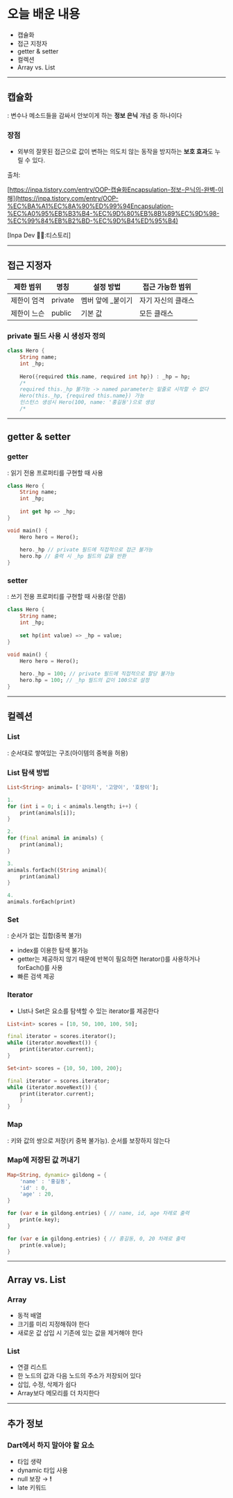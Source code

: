 # 오늘 배운 내용

- 캡슐화
- 접근 지정자
- getter & setter
- 컬렉션
- Array vs. List

---

## 캡슐화

: 변수나 메소드들을 감싸서 안보이게 하는 **정보 은닉** 개념 중 하나이다

### 장점

- 외부의 잘못된 접근으로 값이 변하는 의도치 않는 동작을 방지하는 **보호 효과**도 누릴 수 있다.

출처:

[https://inpa.tistory.com/entry/OOP-캡슐화Encapsulation-정보-은닉의-완벽-이해](https://inpa.tistory.com/entry/OOP-%EC%BA%A1%EC%8A%90%ED%99%94Encapsulation-%EC%A0%95%EB%B3%B4-%EC%9D%80%EB%8B%89%EC%9D%98-%EC%99%84%EB%B2%BD-%EC%9D%B4%ED%95%B4)

[Inpa Dev 👨‍💻:티스토리]

---

## 접근 지정자

| 제한 범위 | 명칭 | 설정 방법 | 접근 가능한 범위 |
| --- | --- | --- | --- |
| 제한이 엄격 | private | 멤버 앞에 _붙이기 | 자기 자신의 클래스 |
| 제한이 느슨 | public | 기본 값 | 모든 클래스 |

### private 필드 사용 시 생성자 정의

```dart
class Hero {
	String name;
	int _hp;
	
	Hero({required this.name, required int hp}) : _hp = hp;
	/* 
	required this._hp 불가능 -> named parameter는 밑줄로 시작할 수 없다
	Hero(this._hp, {required this.name}) 가능
	인스턴스 생성시 Hero(100, name: '홍길동')으로 생성
	/*
```

---

## getter & setter

### getter

: 읽기 전용 프로퍼티를 구현할 때 사용

```dart
class Hero {
	String name;
	int _hp;
	
	int get hp => _hp;
}

void main() {
	Hero hero = Hero();
	
	hero._hp // private 필드에 직접적으로 접근 불가능
	hero.hp // 출력 시 _hp 필드의 값을 반환
}
```

### setter

: 쓰기 전용 프로퍼티를 구현할 때 사용(잘 안씀)

```dart
class Hero {
	String name;
	int _hp;
	
	set hp(int value) => _hp = value;
}

void main() {
	Hero hero = Hero();
	
	hero._hp = 100; // private 필드에 직접적으로 할당 불가능
	hero.hp = 100; // _hp 필드의 값이 100으로 설정
}
```

---

## 컬렉션

### List

: 순서대로 쌓여있는 구조(아이템의 중복을 허용)

### List 탐색 방법

```dart
List<String> animals= ['강아지', '고양이', '호랑이'];

1. 
for (int i = 0; i < animals.length; i++) {
	print(animals[i]); 
}

2.
for (final animal in animals) {
	print(animal);
}

3.
animals.forEach((String animal){
	print(animal)
}

4.
animals.forEach(print)
```

### Set

: 순서가 없는 집합(중복 불가)

- index를 이용한 탐색 불가능
- getter는 제공하지 않기 때문에 반복이 필요하면 Iterator()를 사용하거나 forEach()를 사용
- 빠른 검색 제공

### Iterator

- LIst나 Set은 요소를 탐색할 수 있는 iterator를 제공한다

```dart
List<int> scores = [10, 50, 100, 100, 50];

final iterator = scores.iterator();
while (iterator.moveNext()) {
	print(iterator.current);
}

Set<int> scores = {10, 50, 100, 200};

final iterator = scores.iterator;
while (iterator.moveNext()) {
	print(iterator.current);
	}
}
```

### Map

: 키와 값의 쌍으로 저장(키 중복 불가능). 순서를 보장하지 않는다

### Map에 저장된 값 꺼내기

```dart
Map<String, dynamic> gildong = {
	'name' : '홍길동',
	'id' : 0,
	'age' : 20,
}

for (var e in gildong.entries) { // name, id, age 차례로 출력
	print(e.key); 
}

for (var e in gildong.entries) { // 홍길동, 0, 20 차례로 출력
	print(e.value);
}
```

---

## Array vs. List

### Array

- 동적 배열
- 크기를 미리 지정해줘야 한다
- 새로운 값 삽입 시 기존에 있는 값을 제거해야 한다

### List

- 연결 리스트
- 한 노드의 값과 다음 노드의 주소가 저장되어 있다
- 삽입, 수정, 삭제가 쉽다
- Array보다 메모리를 더 차지한다

---

## 추가 정보

### Dart에서 하지 말아야 할 요소

- 타입 생략
- dynamic 타입 사용
- null 보장 → **!**
- late 키워드